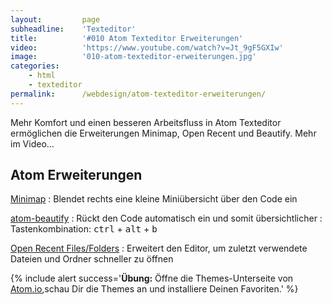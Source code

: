 ```yaml
---
layout:         page
subheadline:    'Texteditor'
title:          '#010 Atom Texteditor Erweiterungen'
video:          'https://www.youtube.com/watch?v=Jt_9gF5GXIw'
image:          '010-atom-texteditor-erweiterungen.jpg'
categories:
    - html
    - texteditor
permalink:      /webdesign/atom-texteditor-erweiterungen/
---
```

Mehr Komfort und einen besseren Arbeitsfluss in Atom Texteditor ermöglichen die Erweiterungen Minimap, Open Recent und Beautify. Mehr im Video…
<!--more-->


## Atom Erweiterungen



[Minimap](https://atom.io/packages/minimap)
:   Blendet rechts eine kleine Miniübersicht über den Code ein

[atom-beautify](https://atom.io/packages/atom-beautify)
:   Rückt den Code automatisch ein und somit übersichtlicher
:   Tastenkombination: <kbd>ctrl</kbd> + <kbd>alt</kbd> + <kbd>b</kbd>

[Open Recent Files/Folders](https://atom.io/packages/open-recent)
:   Erweitert den Editor, um zuletzt verwendete Dateien und Ordner schneller zu öffnen



{% include alert success='**Übung:** Öffne die Themes-Unterseite von <a href="https://atom.io/themes/">Atom.io</a>,schau Dir die Themes an und installiere Deinen Favoriten.' %}
